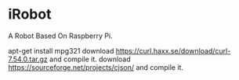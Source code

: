 # iRobot
A Robot Based On Raspberry Pi.

apt-get install mpg321
download https://curl.haxx.se/download/curl-7.54.0.tar.gz and compile it.
download https://sourceforge.net/projects/cjson/ and compile it.
